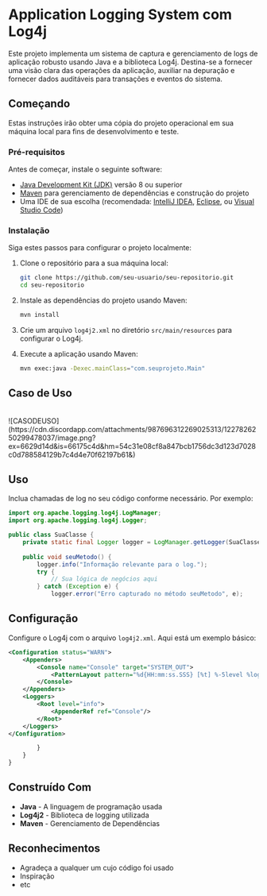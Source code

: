# Application Logging System com Log4j

Este projeto implementa um sistema de captura e gerenciamento de logs de aplicação robusto usando Java e a biblioteca Log4j. Destina-se a fornecer uma visão clara das operações da aplicação, auxiliar na depuração e fornecer dados auditáveis para transações e eventos do sistema.

## Começando

Estas instruções irão obter uma cópia do projeto operacional em sua máquina local para fins de desenvolvimento e teste.

### Pré-requisitos

Antes de começar, instale o seguinte software:

- [Java Development Kit (JDK)](https://www.oracle.com/java/technologies/javase-jdk11-downloads.html) versão 8 ou superior
- [Maven](https://maven.apache.org/) para gerenciamento de dependências e construção do projeto
- Uma IDE de sua escolha (recomendada: [IntelliJ IDEA](https://www.jetbrains.com/idea/), [Eclipse](https://www.eclipse.org/), ou [Visual Studio Code](https://code.visualstudio.com/))

### Instalação

Siga estes passos para configurar o projeto localmente:

1. Clone o repositório para a sua máquina local:

    ```bash
    git clone https://github.com/seu-usuario/seu-repositorio.git
    cd seu-repositorio
    ```

2. Instale as dependências do projeto usando Maven:

    ```bash
    mvn install
    ```

3. Crie um arquivo `log4j2.xml` no diretório `src/main/resources` para configurar o Log4j.

4. Execute a aplicação usando Maven:

    ```bash
    mvn exec:java -Dexec.mainClass="com.seuprojeto.Main"
    ```

## Caso de Uso
<br/>
![CASODEUSO](https://cdn.discordapp.com/attachments/987696312269025313/1227826250299478037/image.png?ex=6629d14d&is=66175c4d&hm=54c31e08cf8a847bcb1756dc3d123d7028c0d788584129b7c4d4e70f62197b61&)
<br/>


## Uso

Inclua chamadas de log no seu código conforme necessário. Por exemplo:

```java
import org.apache.logging.log4j.LogManager;
import org.apache.logging.log4j.Logger;

public class SuaClasse {
    private static final Logger logger = LogManager.getLogger(SuaClasse.class);
    
    public void seuMetodo() {
        logger.info("Informação relevante para o log.");
        try {
            // Sua lógica de negócios aqui
        } catch (Exception e) {
            logger.error("Erro capturado no método seuMetodo", e);
```
## Configuração

Configure o Log4j com o arquivo `log4j2.xml`. Aqui está um exemplo básico:

```xml
<Configuration status="WARN">
    <Appenders>
        <Console name="Console" target="SYSTEM_OUT">
            <PatternLayout pattern="%d{HH:mm:ss.SSS} [%t] %-5level %logger{36} - %msg%n"/>
        </Console>
    </Appenders>
    <Loggers>
        <Root level="info">
            <AppenderRef ref="Console"/>
        </Root>
    </Loggers>
</Configuration>

        }
    }
}
```
## Construído Com

- **Java** - A linguagem de programação usada
- **Log4j2** - Biblioteca de logging utilizada
- **Maven** - Gerenciamento de Dependências

## Reconhecimentos

- Agradeça a qualquer um cujo código foi usado
- Inspiração
- etc


